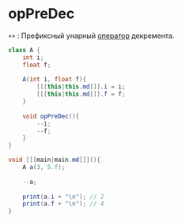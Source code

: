 # opPreDec

`++`
: Префиксный унарный [оператор](operator.md) декремента.

```C#
class A {
    int i;
    float f;
    
    A(int i, float f){
        [[[this|this.md]]].i = i;
        [[[this|this.md]]].f = f;
    }
    
    void opPreDec(){
        --i;
        --f;
    }
}

void [[[main|main.md]]](){
    A a(3, 5.f);
    
    --a;
    
    print(a.i + "\n"); // 2
    print(a.f + "\n"); // 4
}
```